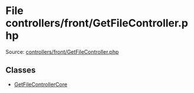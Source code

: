 File controllers/front/GetFileController.php
=========

Source: [controllers/front/GetFileController.php](https://github.com/PrestaShop/PrestaShop/blob/1.5.0.9/controllers/front/GetFileController.php)


Classes
-------

* [GetFileControllerCore](class.GetFileControllerCore.md)

